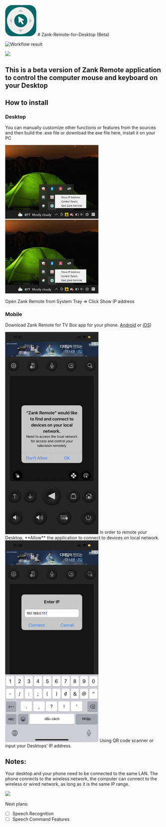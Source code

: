 
<img src="imgs/D54063D5-E7CF-4342-9565-AAEC9EAAEA17.png" width="100">
# Zank-Remote-for-Desktop (Beta)

![Workflow result](https://github.com/2307vivek/Adopty/workflows/Check/badge.svg)

<img src="imgs/air_mouse.png" width="500">

## This is a beta version of Zank Remote application to control the computer mouse and keyboard on your Desktop

## How to install
### Desktop
You can manually customize other functions or features from the sources and then build the .exe file or download the exe file here, install it on your PC 

<img src="imgs/3F221A84-ED1E-4545-B803-45F08CCEF73E.png" width="300">
<img src="imgs/3F221A84-ED1E-4545-B803-45F08CCEF73E.png" width="300">

Open Zank Remote from System Tray => Click Show IP address 


### Mobile
Download Zank Remote for TV Box  app for your phone.
[Android](https://play.google.com/store/apps/details?id=zank.remote) or [iOS](https://apps.apple.com/bh/app/zank-remote-for-android-tv-box/id1567602430))

<img src="imgs/IMG_1663.PNG" width="300">
In  order to remote your Desktop, **Allow** the application to connect to devices on local network.

<img src="imgs/IMG_1664.PNG" width="300">
Using QR code scanner or input your  Desktops’ IP address.

## Notes:
Your desktop and your phone need to be connected to the same LAN. The phone connects to the wireless network, the computer can connect to the wireless or wired network, as long as it is the same IP range.

<img src="imgs/mouse_pad.png" width="500">


Next plans:
- [ ] Speech Recognition
- [ ] Speech Command Features
